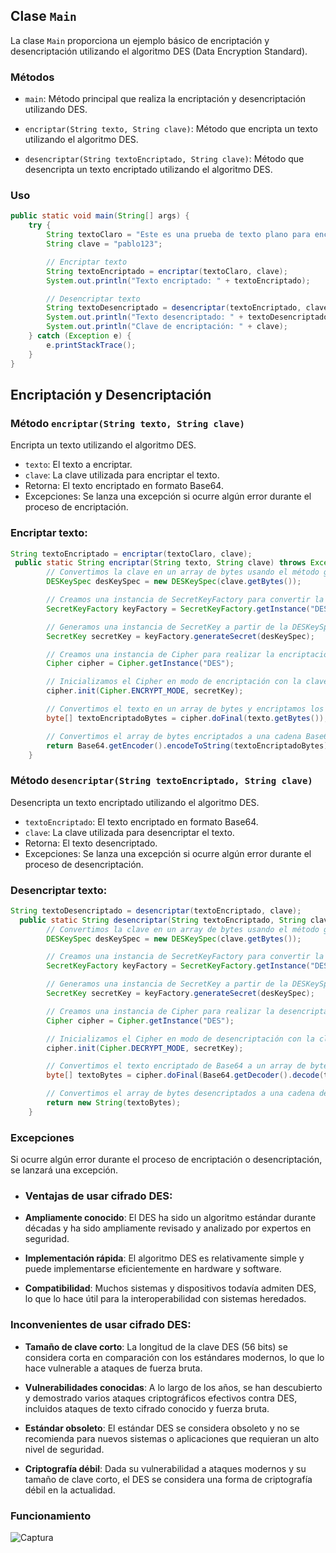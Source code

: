 ## Clase `Main`

La clase `Main` proporciona un ejemplo básico de encriptación y desencriptación utilizando el algoritmo DES (Data Encryption Standard).

### Métodos

- `main`: Método principal que realiza la encriptación y desencriptación utilizando DES.
  
- `encriptar(String texto, String clave)`: Método que encripta un texto utilizando el algoritmo DES.
  
- `desencriptar(String textoEncriptado, String clave)`: Método que desencripta un texto encriptado utilizando el algoritmo DES.

### Uso

```java
public static void main(String[] args) {
    try {
        String textoClaro = "Este es una prueba de texto plano para encriptar";
        String clave = "pablo123";

        // Encriptar texto
        String textoEncriptado = encriptar(textoClaro, clave);
        System.out.println("Texto encriptado: " + textoEncriptado);

        // Desencriptar texto
        String textoDesencriptado = desencriptar(textoEncriptado, clave);
        System.out.println("Texto desencriptado: " + textoDesencriptado);
        System.out.println("Clave de encriptación: " + clave);
    } catch (Exception e) {
        e.printStackTrace();
    }
}
```
## Encriptación y Desencriptación

### Método `encriptar(String texto, String clave)`

Encripta un texto utilizando el algoritmo DES.

- `texto`: El texto a encriptar.
- `clave`: La clave utilizada para encriptar el texto.
- Retorna: El texto encriptado en formato Base64.
- Excepciones: Se lanza una excepción si ocurre algún error durante el proceso de encriptación.

### Encriptar texto:

```java
String textoEncriptado = encriptar(textoClaro, clave);
 public static String encriptar(String texto, String clave) throws Exception {
        // Convertimos la clave en un array de bytes usando el método getBytes() de la clase String
        DESKeySpec desKeySpec = new DESKeySpec(clave.getBytes());

        // Creamos una instancia de SecretKeyFactory para convertir la clave en una instancia de SecretKey
        SecretKeyFactory keyFactory = SecretKeyFactory.getInstance("DES");

        // Generamos una instancia de SecretKey a partir de la DESKeySpec usando el SecretKeyFactory
        SecretKey secretKey = keyFactory.generateSecret(desKeySpec);

        // Creamos una instancia de Cipher para realizar la encriptación usando el algoritmo DES
        Cipher cipher = Cipher.getInstance("DES");

        // Inicializamos el Cipher en modo de encriptación con la clave secreta generada
        cipher.init(Cipher.ENCRYPT_MODE, secretKey);

        // Convertimos el texto en un array de bytes y encriptamos los datos
        byte[] textoEncriptadoBytes = cipher.doFinal(texto.getBytes());

        // Convertimos el array de bytes encriptados a una cadena Base64 para facilitar su almacenamiento y transporte
        return Base64.getEncoder().encodeToString(textoEncriptadoBytes);
    }

```
### Método `desencriptar(String textoEncriptado, String clave)`

Desencripta un texto encriptado utilizando el algoritmo DES.

- `textoEncriptado`: El texto encriptado en formato Base64.
- `clave`: La clave utilizada para desencriptar el texto.
- Retorna: El texto desencriptado.
- Excepciones: Se lanza una excepción si ocurre algún error durante el proceso de desencriptación.

### Desencriptar texto:

```java
String textoDesencriptado = desencriptar(textoEncriptado, clave);
  public static String desencriptar(String textoEncriptado, String clave) throws Exception {
        // Convertimos la clave en un array de bytes usando el método getBytes() de la clase String
        DESKeySpec desKeySpec = new DESKeySpec(clave.getBytes());

        // Creamos una instancia de SecretKeyFactory para convertir la clave en una instancia de SecretKey
        SecretKeyFactory keyFactory = SecretKeyFactory.getInstance("DES");

        // Generamos una instancia de SecretKey a partir de la DESKeySpec usando el SecretKeyFactory
        SecretKey secretKey = keyFactory.generateSecret(desKeySpec);

        // Creamos una instancia de Cipher para realizar la desencriptación usando el algoritmo DES
        Cipher cipher = Cipher.getInstance("DES");

        // Inicializamos el Cipher en modo de desencriptación con la clave secreta generada
        cipher.init(Cipher.DECRYPT_MODE, secretKey);

        // Convertimos el texto encriptado de Base64 a un array de bytes y desencriptamos los datos
        byte[] textoBytes = cipher.doFinal(Base64.getDecoder().decode(textoEncriptado));

        // Convertimos el array de bytes desencriptados a una cadena de texto
        return new String(textoBytes);
    }
```

### Excepciones

Si ocurre algún error durante el proceso de encriptación o desencriptación, se lanzará una excepción.


- ### Ventajas de usar cifrado DES:

- **Ampliamente conocido**: El DES ha sido un algoritmo estándar durante décadas y ha sido ampliamente revisado y analizado por expertos en seguridad.

- **Implementación rápida**: El algoritmo DES es relativamente simple y puede implementarse eficientemente en hardware y software.

- **Compatibilidad**: Muchos sistemas y dispositivos todavía admiten DES, lo que lo hace útil para la interoperabilidad con sistemas heredados.

### Inconvenientes de usar cifrado DES:

- **Tamaño de clave corto**: La longitud de la clave DES (56 bits) se considera corta en comparación con los estándares modernos, lo que lo hace vulnerable a ataques de fuerza bruta.

- **Vulnerabilidades conocidas**: A lo largo de los años, se han descubierto y demostrado varios ataques criptográficos efectivos contra DES, incluidos ataques de texto cifrado conocido y fuerza bruta.

- **Estándar obsoleto**: El estándar DES se considera obsoleto y no se recomienda para nuevos sistemas o aplicaciones que requieran un alto nivel de seguridad.

- **Criptografía débil**: Dada su vulnerabilidad a ataques modernos y su tamaño de clave corto, el DES se considera una forma de criptografía débil en la actualidad.

### Funcionamiento
![Captura](https://github.com/pabloaten/desencriptacionDES/assets/92804753/9aa92255-2130-47a4-b39e-94c3e2646894)

